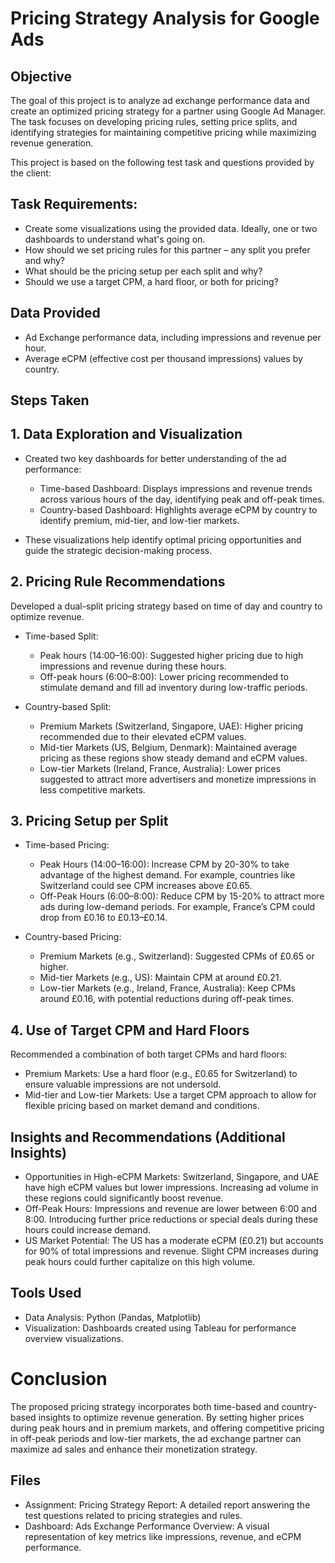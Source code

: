 # Pricing Strategy Analysis for Google Ads

## Objective
The goal of this project is to analyze ad exchange performance data and create an optimized pricing strategy for a partner using Google Ad Manager. The task focuses on developing pricing rules, setting price splits, and identifying strategies for maintaining competitive pricing while maximizing revenue generation.

This project is based on the following test task and questions provided by the client:

## Task Requirements:
- Create some visualizations using the provided data. Ideally, one or two dashboards to understand what's going on.
- How should we set pricing rules for this partner – any split you prefer and why?
- What should be the pricing setup per each split and why?
- Should we use a target CPM, a hard floor, or both for pricing?

## Data Provided

- Ad Exchange performance data, including impressions and revenue per hour.
- Average eCPM (effective cost per thousand impressions) values by country.

## Steps Taken

## 1. Data Exploration and Visualization

- Created two key dashboards for better understanding of the ad performance:
  - Time-based Dashboard: Displays impressions and revenue trends across various hours of the day, identifying peak and off-peak times.
  - Country-based Dashboard: Highlights average eCPM by country to identify premium, mid-tier, and low-tier markets.

- These visualizations help identify optimal pricing opportunities and guide the strategic decision-making process.

## 2. Pricing Rule Recommendations

Developed a dual-split pricing strategy based on time of day and country to optimize revenue.

- Time-based Split:

  - Peak hours (14:00–16:00): Suggested higher pricing due to high impressions and revenue during these hours.
  - Off-peak hours (6:00–8:00): Lower pricing recommended to stimulate demand and fill ad inventory during low-traffic periods.

- Country-based Split:

  - Premium Markets (Switzerland, Singapore, UAE): Higher pricing recommended due to their elevated eCPM values.
  - Mid-tier Markets (US, Belgium, Denmark): Maintained average pricing as these regions show steady demand and eCPM values.
  - Low-tier Markets (Ireland, France, Australia): Lower prices suggested to attract more advertisers and monetize impressions in less competitive markets.

## 3. Pricing Setup per Split 

- Time-based Pricing:

  - Peak Hours (14:00–16:00): Increase CPM by 20-30% to take advantage of the highest demand. For example, countries like Switzerland could see CPM increases above £0.65.
  - Off-Peak Hours (6:00–8:00): Reduce CPM by 15-20% to attract more ads during low-demand periods. For example, France’s CPM could drop from £0.16 to £0.13–£0.14.

- Country-based Pricing:

  - Premium Markets (e.g., Switzerland): Suggested CPMs of £0.65 or higher.
  - Mid-tier Markets (e.g., US): Maintain CPM at around £0.21.
  - Low-tier Markets (e.g., Ireland, France, Australia): Keep CPMs around £0.16, with potential reductions during off-peak times.

## 4. Use of Target CPM and Hard Floors

Recommended a combination of both target CPMs and hard floors:

- Premium Markets: Use a hard floor (e.g., £0.65 for Switzerland) to ensure valuable impressions are not undersold.
- Mid-tier and Low-tier Markets: Use a target CPM approach to allow for flexible pricing based on market demand and conditions.

## Insights and Recommendations (Additional Insights)

- Opportunities in High-eCPM Markets: Switzerland, Singapore, and UAE have high eCPM values but lower impressions. Increasing ad volume in these regions could significantly boost revenue.
- Off-Peak Hours: Impressions and revenue are lower between 6:00 and 8:00. Introducing further price reductions or special deals during these hours could increase demand.
- US Market Potential: The US has a moderate eCPM (£0.21) but accounts for 90% of total impressions and revenue. Slight CPM increases during peak hours could further capitalize on this high volume.

## Tools Used

- Data Analysis: Python (Pandas, Matplotlib)
- Visualization: Dashboards created using Tableau for performance overview visualizations.

# Conclusion

The proposed pricing strategy incorporates both time-based and country-based insights to optimize revenue generation. By setting higher prices during peak hours and in premium markets, and offering competitive pricing in off-peak periods and low-tier markets, the ad exchange partner can maximize ad sales and enhance their monetization strategy.

## Files
- Assignment: Pricing Strategy Report: A detailed report answering the test questions related to pricing strategies and rules.
- Dashboard: Ads Exchange Performance Overview: A visual representation of key metrics like impressions, revenue, and eCPM performance.
